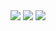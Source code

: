 <img src="https://github-readme-stats.vercel.app/api?username=naoya0117&&show_icons=true" />
<img src="https://github-readme-stats.vercel.app/api/top-langs/?username=naoya0117&hide=Vim%20Script&langs_count=10&layout=compact" />
<img src="https://github-profile-trophy.vercel.app/?username=naoya0117&column=7" />
